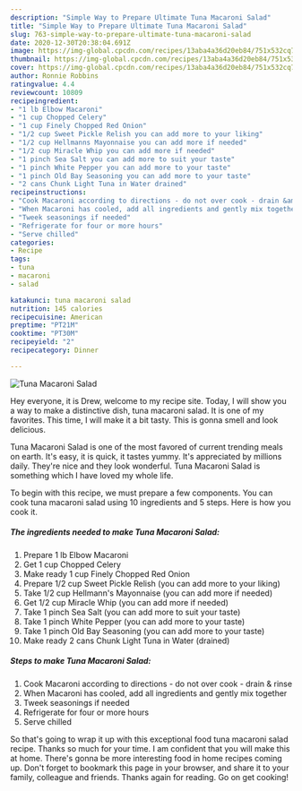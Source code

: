 ```yaml
---
description: "Simple Way to Prepare Ultimate Tuna Macaroni Salad"
title: "Simple Way to Prepare Ultimate Tuna Macaroni Salad"
slug: 763-simple-way-to-prepare-ultimate-tuna-macaroni-salad
date: 2020-12-30T20:38:04.691Z
image: https://img-global.cpcdn.com/recipes/13aba4a36d20eb84/751x532cq70/tuna-macaroni-salad-recipe-main-photo.jpg
thumbnail: https://img-global.cpcdn.com/recipes/13aba4a36d20eb84/751x532cq70/tuna-macaroni-salad-recipe-main-photo.jpg
cover: https://img-global.cpcdn.com/recipes/13aba4a36d20eb84/751x532cq70/tuna-macaroni-salad-recipe-main-photo.jpg
author: Ronnie Robbins
ratingvalue: 4.4
reviewcount: 10809
recipeingredient:
- "1 lb Elbow Macaroni"
- "1 cup Chopped Celery"
- "1 cup Finely Chopped Red Onion"
- "1/2 cup Sweet Pickle Relish you can add more to your liking"
- "1/2 cup Hellmanns Mayonnaise you can add more if needed"
- "1/2 cup Miracle Whip you can add more if needed"
- "1 pinch Sea Salt you can add more to suit your taste"
- "1 pinch White Pepper you can add more to your taste"
- "1 pinch Old Bay Seasoning you can add more to your taste"
- "2 cans Chunk Light Tuna in Water drained"
recipeinstructions:
- "Cook Macaroni according to directions - do not over cook - drain &amp; rinse"
- "When Macaroni has cooled, add all ingredients and gently mix together"
- "Tweek seasonings if needed"
- "Refrigerate for four or more hours"
- "Serve chilled"
categories:
- Recipe
tags:
- tuna
- macaroni
- salad

katakunci: tuna macaroni salad 
nutrition: 145 calories
recipecuisine: American
preptime: "PT21M"
cooktime: "PT30M"
recipeyield: "2"
recipecategory: Dinner

---
```



![Tuna Macaroni Salad](https://img-global.cpcdn.com/recipes/13aba4a36d20eb84/751x532cq70/tuna-macaroni-salad-recipe-main-photo.jpg)

Hey everyone, it is Drew, welcome to my recipe site. Today, I will show you a way to make a distinctive dish, tuna macaroni salad. It is one of my favorites. This time, I will make it a bit tasty. This is gonna smell and look delicious.



Tuna Macaroni Salad is one of the most favored of current trending meals on earth. It's easy, it is quick, it tastes yummy. It's appreciated by millions daily. They're nice and they look wonderful. Tuna Macaroni Salad is something which I have loved my whole life.


To begin with this recipe, we must prepare a few components. You can cook tuna macaroni salad using 10 ingredients and 5 steps. Here is how you cook it.

<!--inarticleads1-->

##### The ingredients needed to make Tuna Macaroni Salad:

1. Prepare 1 lb Elbow Macaroni
1. Get 1 cup Chopped Celery
1. Make ready 1 cup Finely Chopped Red Onion
1. Prepare 1/2 cup Sweet Pickle Relish (you can add more to your liking)
1. Take 1/2 cup Hellmann&#39;s Mayonnaise (you can add more if needed)
1. Get 1/2 cup Miracle Whip (you can add more if needed)
1. Take 1 pinch Sea Salt (you can add more to suit your taste)
1. Take 1 pinch White Pepper (you can add more to your taste)
1. Take 1 pinch Old Bay Seasoning (you can add more to your taste)
1. Make ready 2 cans Chunk Light Tuna in Water (drained)




<!--inarticleads2-->

##### Steps to make Tuna Macaroni Salad:

1. Cook Macaroni according to directions - do not over cook - drain &amp; rinse
1. When Macaroni has cooled, add all ingredients and gently mix together
1. Tweek seasonings if needed
1. Refrigerate for four or more hours
1. Serve chilled




So that's going to wrap it up with this exceptional food tuna macaroni salad recipe. Thanks so much for your time. I am confident that you will make this at home. There's gonna be more interesting food in home recipes coming up. Don't forget to bookmark this page in your browser, and share it to your family, colleague and friends. Thanks again for reading. Go on get cooking!
